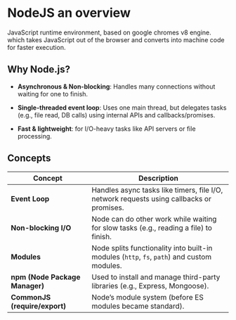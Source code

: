 # NodeJS an overview

JavaScript runtime environment, based on google chromes v8 engine. which takes JavaScript out of the browser and converts into machine code for faster execution.

## Why Node.js?

- **Asynchronous & Non-blocking**: Handles many connections without waiting for one to finish.

- **Single-threaded event loop**: Uses one main thread, but delegates tasks (e.g., file read, DB calls) using internal APIs and callbacks/promises.

- **Fast & lightweight**:  for I/O-heavy tasks like API servers or file processing.

## Concepts

| Concept                        | Description                                                                                |
| ------------------------------ | ------------------------------------------------------------------------------------------ |
| **Event Loop**                 | Handles async tasks like timers, file I/O, network requests using callbacks or promises.   |
| **Non-blocking I/O**           | Node can do other work while waiting for slow tasks (e.g., reading a file) to finish.      |
| **Modules**                    | Node splits functionality into built-in modules (`http`, `fs`, `path`) and custom modules. |
| **npm (Node Package Manager)** | Used to install and manage third-party libraries (e.g., Express, Mongoose).                |
| **CommonJS (require/export)**  | Node’s module system (before ES modules became standard).                                  |
